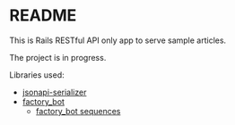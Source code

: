 # README

This is Rails RESTful API only app to serve sample articles. 

The project is in progress.

Libraries used:
  - [jsonapi-serializer](https://github.com/jsonapi-serializer/jsonapi-serializer)
  - [factory_bot](https://github.com/thoughtbot/factory_bot/)
    - [factory_bot sequences](https://github.com/thoughtbot/factory_bot/blob/master/GETTING_STARTED.md#sequences)